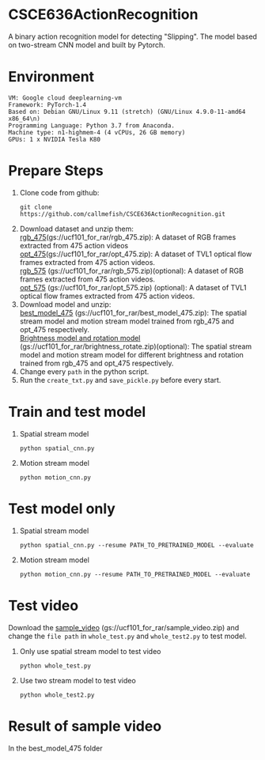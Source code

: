 # CSCE636ActionRecognition
A binary action recognition model for detecting "Slipping". The model based on two-stream CNN model and built by Pytorch.

# Environment
```
VM: Google cloud deeplearning-vm
Framework: PyTorch-1.4
Based on: Debian GNU/Linux 9.11 (stretch) (GNU/Linux 4.9.0-11-amd64 x86_64\n)
Programming Language: Python 3.7 from Anaconda.
Machine type: n1-highmem-4 (4 vCPUs, 26 GB memory)
GPUs: 1 x NVIDIA Tesla K80
```

# Prepare Steps

 1. Clone code from github:
 	```
 	git clone https://github.com/callmefish/CSCE636ActionRecognition.git
 	```
 2. Download dataset and unzip them:\
	[rgb_475](https://storage.cloud.google.com/ucf101_for_rar/video_data_475.zip?authuser=1)(gs://ucf101_for_rar/rgb_475.zip): A dataset of RGB frames extracted from 475 action videos\
	[opt_475](https://storage.cloud.google.com/ucf101_for_rar/opt_475.zip?authuser=1)(gs://ucf101_for_rar/opt_475.zip): A dataset of TVL1 optical flow frames extracted from 475 action videos.\
	[rgb_575](https://storage.cloud.google.com/ucf101_for_rar/video_data_575.zip?authuser=1) (gs://ucf101_for_rar/rgb_575.zip)(optional): A dataset of RGB frames extracted from 475 action videos.\
	[opt_575](https://storage.cloud.google.com/ucf101_for_rar/opt_575.zip?authuser=1) (gs://ucf101_for_rar/opt_575.zip) (optional): A dataset of TVL1 optical flow frames extracted from 475 action videos.
 3. Download model and unzip:\
	[best_model_475](https://storage.cloud.google.com/ucf101_for_rar/opt_575.zip?authuser=1) (gs://ucf101_for_rar/best_model_475.zip): The spatial stream model and motion stream model trained from rgb_475 and opt_475 respectively.\
	[Brightness model and rotation model ](https://storage.cloud.google.com/ucf101_for_rar/opt_575.zip?authuser=1) (gs://ucf101_for_rar/brightness_rotate.zip)(optional): The spatial stream model and motion stream model for different brightness and rotation trained from rgb_475 and opt_475 respectively.
 4. Change every `path` in the python script.
 5. Run the `create_txt.py` and `save_pickle.py` before every start.

# Train and test model

 1. Spatial stream model
 	```
 	python spatial_cnn.py
 	```
 2. Motion stream model
	```
	python motion_cnn.py
	```

# Test model only
 1. Spatial stream model
 	```
 	python spatial_cnn.py --resume PATH_TO_PRETRAINED_MODEL --evaluate
 	```
 2. Motion stream model
	```
	python motion_cnn.py --resume PATH_TO_PRETRAINED_MODEL --evaluate
	```

# Test video
Download the [sample_video](https://storage.cloud.google.com/ucf101_for_rar/sample_video.zip?authuser=1) (gs://ucf101_for_rar/sample_video.zip)  and change the `file path` in `whole_test.py` and `whole_test2.py` to test model.
 1. Only use spatial stream model to test video
 	```
 	python whole_test.py
 	```
 
 2. Use two stream model to test video
 	```
 	python whole_test2.py
 	```

# Result of sample video
In the best_model_475 folder
